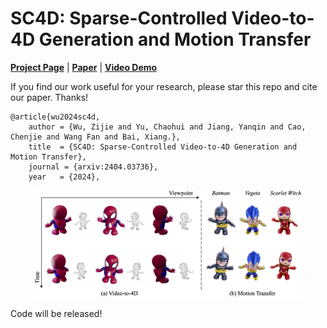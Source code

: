 # SC4D: Sparse-Controlled Video-to-4D Generation and Motion Transfer

[**Project Page**](https://sc4d.github.io/) | [**Paper**]() | [**Video Demo**](https://www.youtube.com/watch?v=SkpTEuX4B5c) 

If you find our work useful for your research, please star this repo and cite our paper. Thanks!
```
@article{wu2024sc4d,
    author = {Wu, Zijie and Yu, Chaohui and Jiang, Yanqin and Cao, Chenjie and Wang Fan and Bai, Xiang.},
    title  = {SC4D: Sparse-Controlled Video-to-4D Generation and Motion Transfer},
    journal = {arxiv:2404.03736},
    year   = {2024},
```

<div align=center>
<img src="https://github.com/JarrentWu1031/SC4D/blob/main/teaser.png" width=85%>
</div>

Code will be released!
